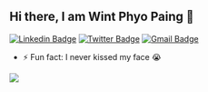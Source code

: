 ## Hi there, I am Wint Phyo Paing :wave:

[![Linkedin Badge](https://img.shields.io/badge/-wintphyopaing-0B66C3?style=flat-square&logo=Linkedin&logoColor=white&link=https://www.linkedin.com/in/wintphyopaing/)](https://www.linkedin.com/in/wintphyopaing/)
[![Twitter Badge](https://img.shields.io/badge/-@wintphyopaing-00acee?style=flat-square&logo=X&logoColor=white)](https://twitter.com/wintphyopaing)
[![Gmail Badge](https://img.shields.io/badge/-wintphyopaing.p@gmail.com-c14438?style=flat-square&logo=Gmail&logoColor=white&link=mailto:wintphyopaing.p@gmail.com)](mailto:wintphyopaing.p@gmail.com)

- ⚡ Fun fact: I never kissed my face :sob:

![](https://komarev.com/ghpvc/?username=wppaing)
